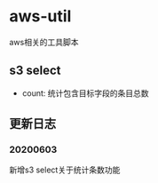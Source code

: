 # aws-util

aws相关的工具脚本

## s3 select

+ count: 统计包含目标字段的条目总数 


## 更新日志

### 20200603
新增s3 select关于统计条数功能